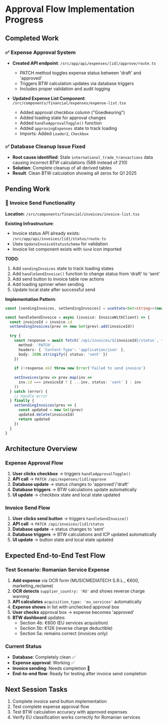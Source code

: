 # Approval Flow Implementation Progress

## Completed Work

### ✅ Expense Approval System
- **Created API endpoint**: `/src/app/api/expenses/[id]/approve/route.ts`
  - PATCH method toggles expense status between 'draft' and 'approved'
  - Triggers BTW calculation updates via database triggers
  - Includes proper validation and audit logging

- **Updated Expense List Component**: `/src/components/financial/expenses/expense-list.tsx`
  - Added approval checkbox column ("Goedkeuring")
  - Added loading state for approval changes
  - Added `handleApprovalToggle()` function
  - Added `approvingExpenses` state to track loading
  - Imports: Added `Loader2`, `Checkbox`

### ✅ Database Cleanup Issue Fixed
- **Root cause identified**: Stale `international_trade_transactions` data causing incorrect BTW calculations (588 instead of 210)
- **Solution**: Complete cleanup of all derived tables
- **Result**: Clean BTW calculation showing all zeros for Q1 2025

## Pending Work

### 🔄 Invoice Send Functionality
**Location**: `/src/components/financial/invoices/invoice-list.tsx`

**Existing Infrastructure**:
- Invoice status API already exists: `/src/app/api/invoices/[id]/status/route.ts`
- Uses `UpdateInvoiceStatusSchema` for validation
- Invoice list component exists with `Send` icon imported

**TODO**:
1. Add `sendingInvoices` state to track loading states
2. Add `handleSendInvoice()` function to change status from 'draft' to 'sent'
3. Add send button to invoice table row actions
4. Add loading spinner when sending
5. Update local state after successful send

**Implementation Pattern**:
```typescript
const [sendingInvoices, setSendingInvoices] = useState<Set<string>>(new Set())

const handleSendInvoice = async (invoice: InvoiceWithClient) => {
  const invoiceId = invoice.id
  setSendingInvoices(prev => new Set(prev).add(invoiceId))
  
  try {
    const response = await fetch(`/api/invoices/${invoiceId}/status`, {
      method: 'PATCH',
      headers: { 'Content-Type': 'application/json' },
      body: JSON.stringify({ status: 'sent' })
    })
    
    if (!response.ok) throw new Error('Failed to send invoice')
    
    setInvoices(prev => prev.map(inv => 
      inv.id === invoiceId ? { ...inv, status: 'sent' } : inv
    ))
  } catch (error) {
    // Handle error
  } finally {
    setSendingInvoices(prev => {
      const updated = new Set(prev)
      updated.delete(invoiceId)
      return updated
    })
  }
}
```

## Architecture Overview

### Expense Approval Flow
1. **User clicks checkbox** → triggers `handleApprovalToggle()`
2. **API call** → `PATCH /api/expenses/[id]/approve`
3. **Database update** → status changes to 'approved'/'draft'
4. **Database triggers** → BTW calculations update automatically
5. **UI update** → checkbox state and local state updated

### Invoice Send Flow
1. **User clicks send button** → triggers `handleSendInvoice()`
2. **API call** → `PATCH /api/invoices/[id]/status`
3. **Database update** → status changes to 'sent'
4. **Database triggers** → BTW calculations and ICP updated automatically
5. **UI update** → button state and local state updated

## Expected End-to-End Test Flow

### Test Scenario: Romanian Service Expense
1. **Add expense** via OCR form (MUSICMEDIATECH S.R.L., €600, marketing_reclame)
2. **OCR detects** `supplier_country: 'RO'` and shows reverse charge warning
3. **API calculates** `acquisition_type: 'eu_services'` automatically
4. **Expense shows** in list with unchecked approval box
5. **User checks** approval box → expense becomes 'approved'
6. **BTW dashboard** updates:
   - Section 4b: €600 (EU services acquisition)
   - Section 5b: €126 (reverse charge deductible)
   - Section 5a: remains correct (invoices only)

### Current Status
- **Database**: Completely clean ✅
- **Expense approval**: Working ✅ 
- **Invoice sending**: Needs completion 🔄
- **End-to-end flow**: Ready for testing after invoice send completion

## Next Session Tasks
1. Complete invoice send button implementation
2. Test complete expense approval flow
3. Test BTW calculation accuracy with approved expenses
4. Verify EU classification works correctly for Romanian services
